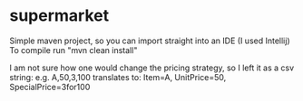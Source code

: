 # supermarket

Simple maven project, so you can import straight into an IDE (I used Intellij)
To compile run "mvn clean install"

I am not sure how one would change the pricing strategy, so I left it as a csv string:
e.g. 
A,50,3,100
translates to: Item=A, UnitPrice=50, SpecialPrice=3for100
